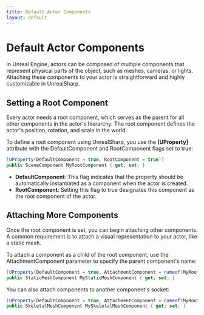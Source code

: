 ```yaml
---
title: Default Actor Components
layout: default
---
```

# Default Actor Components

In Unreal Engine, actors can be composed of multiple components that represent physical parts of the object, such as meshes, cameras, or lights. Attaching these components to your actor is straightforward and highly customizable in UnrealSharp.

## Setting a Root Component

Every actor needs a root component, which serves as the parent for all other components in the actor's hierarchy. The root component defines the actor's position, rotation, and scale in the world.

To define a root component using UnrealSharp, you use the **[UProperty]** attribute with the DefaultComponent and RootComponent flags set to true:

```c#
[UProperty(DefaultComponent = true, RootComponent = true)]
public SceneComponent MyRootComponent { get; set; }
```

* **DefaultComponent**: This flag indicates that the property should be automatically instantiated as a component when the actor is created.
* **RootComponent**: Setting this flag to true designates this component as the root component of the actor.

## Attaching More Components

Once the root component is set, you can begin attaching other components. A common requirement is to attach a visual representation to your actor, like a static mesh.

To attach a component as a child of the root component, use the AttachmentComponent parameter to specify the parent component's name:

```c#
[UProperty(DefaultComponent = true, AttachmentComponent = nameof(MyRootComponent))]
public StaticMeshComponent MyStaticMeshComponent { get; set; }
```

You can also attach components to another component's socket:

```c#
[UProperty(DefaultComponent = true, AttachmentComponent = nameof(MyRootComponent), AttachmentSocket = "MySocketName")]
public SkeletalMeshComponent MySkeletalMeshComponent { get; set; }
```

